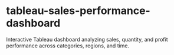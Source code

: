 # tableau-sales-performance-dashboard
Interactive Tableau dashboard analyzing sales, quantity, and profit performance across categories, regions, and time.
